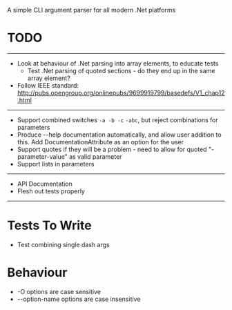 A simple CLI argument parser for all modern .Net platforms

# TODO

---
* Look at behaviour of .Net parsing into array elements, to educate tests
	* Test .Net parsing of quoted sections - do they end up in the same array element?
* Follow IEEE standard: http://pubs.opengroup.org/onlinepubs/9699919799/basedefs/V1_chap12.html

---
* Support combined switches `-a -b -c` `-abc`, but reject combinations for parameters
* Produce --help documentation automatically, and allow user addition to this. Add DocumentationAttribute as an option for the user
* Support quotes if they will be a problem - need to allow for quoted "-parameter-value" as valid parameter
* Support lists in parameters

---
* API Documentation
* Flesh out tests properly

---

# Tests To Write

* Test combining single dash args

# Behaviour

* -O options are case sensitive
* --option-name options are case insensitive